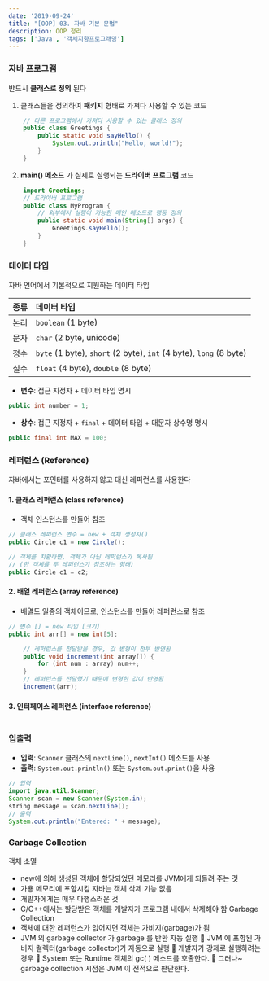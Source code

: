 ```yaml
---
date: '2019-09-24'
title: "[OOP] 03. 자바 기본 문법"
description: OOP 정리
tags: ['Java', '객체지향프로그래밍']
---
```


### 자바 프로그램
반드시 __클래스로 정의__ 된다
1. 클래스들을 정의하여 __패키지__ 형태로 가져다 사용할 수 있는 코드
```java
    // 다른 프로그램에서 가져다 사용할 수 있는 클래스 정의 
    public class Greetings {
        public static void sayHello() {
            System.out.println("Hello, world!");
        }
    }
```
2. __main() 메소드__ 가 실제로 실행되는 __드라이버 프로그램__ 코드
```java
    import Greetings;
    // 드라이버 프로그램
    public class MyProgram {
        // 외부에서 실행이 가능한 메인 메소드로 행동 정의
        public static void main(String[] args) {
            Greetings.sayHello();
        }
    }
```

### 데이터 타입
자바 언어에서 기본적으로 지원하는 데이터 타입

| 종류 | 데이터 타입 |
|:----|:----|
| 논리 | `boolean` (1 byte) |
| 문자 | `char` (2 byte, unicode) |
| 정수 | `byte` (1 byte), `short` (2 byte), `int` (4 byte), `long` (8 byte) |
| 실수 | `float` (4 byte), `double` (8 byte) |

- __변수__: 접근 지정자 + 데이터 타입 명시
```java
public int number = 1;
```
- __상수__: 접근 지정자 + `final` + 데이터 타입 + 대문자 상수명 명시
```java
public final int MAX = 100;
```

### 레퍼런스 (Reference)
자바에서는 포인터를 사용하지 않고 대신 레퍼런스를 사용한다

#### 1. 클래스 레퍼런스 (class reference)
- 객체 인스턴스를 만들어 참조
```java
// 클래스 레퍼런스 변수 = new + 객체 생성자()
public Circle c1 = new Circle();
```
```java
// 객체를 치환하면, 객체가 아닌 레퍼런스가 복사됨
// (한 객체를 두 레퍼런스가 참조하는 형태)
public Circle c1 = c2;
```

#### 2. 배열 레퍼런스 (array reference)
- 배열도 일종의 객체이므로, 인스턴스를 만들어 레퍼런스로 참조
```java
// 변수 [] = new 타입 [크기]
public int arr[] = new int[5];
```
```java
    // 레퍼런스를 전달받을 경우, 값 변형이 전부 반연됨 
    public void increment(int array[]) {
        for (int num : array) num++;
    }
    // 레퍼런스를 전달했기 때문에 변형한 값이 반영됨
    increment(arr);
```

#### 3. 인터페이스 레퍼런스 (interface reference)
```java
```

### 입출력
- __입력__: `Scanner` 클래스의 `nextLine()`, `nextInt()` 메소드를 사용
- __출력__: `System.out.println()` 또는 `System.out.print()`을 사용
```java
// 입력
import java.util.Scanner;
Scanner scan = new Scanner(System.in);
string message = scan.nextLine();
// 출력
System.out.println("Entered: " + message);
```

### Garbage Collection
객체 소멸
- new에 의해 생성된 객체에 할당되었던 메모리를 JVM에게
되돌려 주는 것
- 가용 메모리에 포함시킴
자바는 객체 삭제 기능 없음
- 개발자에게는 매우 다행스러운 것
- C/C++에서는 할당받은 객체를 개발자가 프로그램 내에서 삭제해야 함
Garbage Collection
- 객체에 대한 레퍼런스가 없어지면 객체는 가비지(garbage)가 됨
- JVM 의 garbage collector 가 garbage 를 반환
자동 실행
 JVM 에 포함된 가비지 컬렉터(garbage collector)가 자동으로 실행
 개발자가 강제로 실행하려는 경우
 System 또는 Runtime 객체의 gc( ) 메소드를 호출한다.
 그러나~ garbage collection 시점은 JVM 이 전적으로 판단한다.
